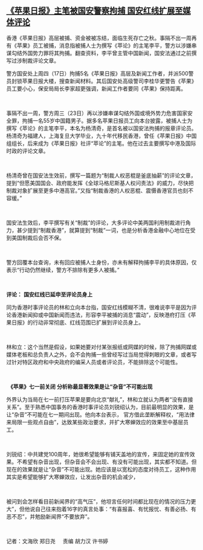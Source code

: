 <!--1624448083000-->
[《苹果日报》主笔被国安警察拘捕   国安红线扩展至媒体评论](https://www.rfa.org/mandarin/yataibaodao/ac-06232021073438.html)
------

<p>香港《苹果日报》高层被捕、资金被被冻结，面临生死存亡之秋。事隔不出一周再有《苹果》员工被捕，消息指被捕人士为撰写《苹论》的主笔李平，警方以涉嫌串谋勾结外国势力罪将其拘捕。翻查资料，李平曾主管中国新闻，国安法通过之前撰写过涉制裁评论文章。</p><p>警方国安处上周四（17日）拘捕5名《苹果日报》高层及新闻工作者，并派500警员封锁苹果日报大楼，搜查新闻材料。其后国安处高级警司李桂华更警告《苹果》员工要小心，保安局局长李家超更强调，新闻工作者要同《苹果》保持距离。</p><p> </p><p>事隔不出一周，警方周三（23日）再以涉嫌串谋勾结外国或境外势力危害国家安全罪，拘捕一名55岁中国籍男子。据多名苹果日报员工向本台披露，被捕人士为撰写《苹论》的主笔李平，本名为杨清奇，是首名被以国安法拘捕的报章评论员。杨清奇为福建人，上海复旦大学毕业，九十年代移民香港，曾任《苹果日报》中国组组长，后来成为《苹果日报》社评“苹论”的主笔。他在过去主要撰写中港及国际时政的评论文章。</p><p> </p><p>杨清奇曾在国安法生效前，撰写一篇题为“制裁人权恶棍是釜底抽薪”的评论文章，提到“但愿美国国会、政府能发挥《全球马格尼斯基人权问责法》的威力，尽快把制裁对象扩展至更多中港高官。”又指“制裁香港的人权恶棍、震慑香港官员也刻不容缓。”</p><p> </p><p>国安法生效后，李平撰写有关“制裁”的评论，大多评论中美两国利用制裁进行角力，甚少提到“制裁香港”，就算提到“制裁”一词，也是分析香港金融中心地位在受到美国制裁后会否不保。</p><p> </p><p>警方回覆本台查询，未有回应被捕人士身份，亦未有解释拘捕李平的具体原因，仅表示“行动仍然继续，警方不排除有更多人被捕。”</p><p><strong> </strong></p><p><strong>评论：</strong> <strong>国安红线已延申至评论员身上</strong></p><p>同为香港时事评论员的林和立向本台指，国安红线模糊不清，很难说李平是因为评论香港新闻抑或中国新闻而违法，形容李平被捕的消息“震动”，反映港府打压《苹果日报》的行动非常彻底、红线范围已扩展到评论员身上。</p><p> </p><p>林和立：这个当然是假设，如果她要对付某张报纸或网媒的时候，除了拘捕网媒或媒体老板和总负责人之外，会不会拘捕一些曾经写过当局觉得刺眼的文章，或者写过针对特区政府和中央政府的编采人员或者评论员，不能排除这个可能性。</p><p> </p><p> <strong>《苹果》七一前关闭</strong> <strong>分析称最显著效果是让“杂音”不可能出现</strong></p><p>外界认为当局在七一前打压苹果是要向北京“献礼”，林和立就认为两者“没有直接关系”。至于熟悉中国事务的香港时事评论员刘锐绍认为，目前最明显的效果，是让“杂音”不可能在七一期间出现。他向本台表示， 官方借此垄断解释权，“用法律来局限一些观点自由”，达致某些政治要求，并扩大寒蝉效应的效果至中基层员工。</p><p> </p><p>刘锐绍：中共建党100周年，她很希望能够有铺天盖地的宣传，来固定她的宣传效果。不希望有杂音出现，但杂音会不会出现、有没有可能出现，其实都不知道。但现在的效果就是让“杂音”不可能出现。她应该是以宽松的态度对待员工，这种作用其实是希望能够扩大寒蝉效应，让发出杂音的机会减少，</p><p> </p><p>被问到会怎样看目前新闻界的“高气压”，他坦言任何时间都比现在的情况的压力更大”，但他说自己往来抱着16字的真言处事：“有喜报喜、有忧报忧、有善必扬、有恶不忍”，并勉励新闻界“不要放弃”。 </p><p>  </p><p>记者：文海欣 郑日尧     责编 胡力汉 许书婷</p>
